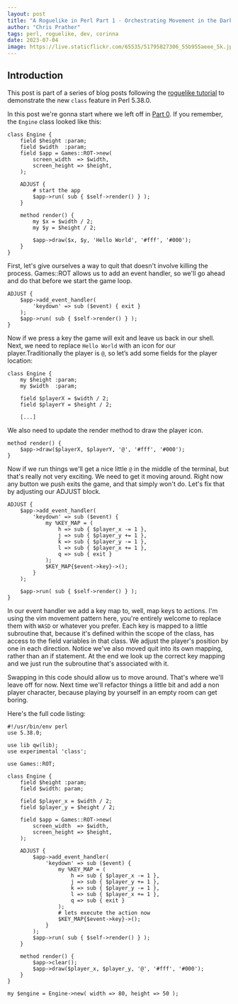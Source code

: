 ```yaml
---
layout: post
title: "A Roguelike in Perl Part 1 - Orchestrating Movement in the Dark"
author: "Chris Prather"
tags: perl, roguelike, dev, corinna
date: 2023-07-04
image: https://live.staticflickr.com/65535/51795827306_55b955aeee_5k.jpg
---
```


## Introduction

This post is part of a series of blog posts following the [roguelike tutorial](https://www.rogueliketutorials.com/)
to demonstrate the new `class` feature in Perl 5.38.0.

In this post we're gonna start where we left off in [Part 0](https://chris.prather.org/perl-roguelike-part-0.html). If you
remember, the `Engine` class looked like this:

```
class Engine {
	field $height :param;
	field $width  :param;
	field $app = Games::ROT->new(
    	screen_width  => $width,
    	screen_height => $height,
	);

	ADJUST {
    	# start the app
    	$app->run( sub { $self->render() } );
	}

	method render() {
    	my $x = $width / 2;
    	my $y = $height / 2;

    	$app->draw($x, $y, 'Hello World', '#fff', '#000');
	}
}

```

First, let's give ourselves a way to quit that doesn't involve killing the
process. Games::ROT allows us to add an event handler, so we'll go ahead and do
that before we start the game loop.

```
ADJUST {
	$app->add_event_handler(
    	'keydown' => sub ($event) { exit }
	);
	$app->run( sub { $self->render() } );
}

```

Now if we press a key the game will exit and leave us back in our shell. Next,
we need to replace `Hello World` with an icon for our player.Traditionally the
player is `@`, so let’s add some fields for the player location:

```
class Engine {
	my $height :param;
	my $width  :param;

	field $playerX = $width / 2;
	field $playerY = $height / 2;

	[...]
```

We also need to update the render method to draw the player icon.

```
method render() {
	$app->draw($playerX, $playerY, '@', '#fff', '#000');
}
```

Now if we run things we'll get a nice little `@` in the middle of the terminal,
but that's really not very exciting. We need to get it moving around. Right now
any button we push exits the game, and that simply won't do. Let's fix that by
adjusting our ADJUST block.

```
ADJUST {
	$app->add_event_handler(
    	'keydown' => sub ($event) {
        	my %KEY_MAP = (
            	h => sub { $player_x -= 1 },
            	j => sub { $player_y += 1 },
            	k => sub { $player_y -= 1 },
            	l => sub { $player_x += 1 },
            	q => sub { exit }
        	);
        	$KEY_MAP{$event->key}->();
    	}
	);

	$app->run( sub { $self->render() } );
}
```

In our event handler we add a key map to, well, map keys to actions. I'm using
the vim movement pattern here, you're entirely welcome to replace them with
`WASD` or whatever you prefer. Each key is mapped to a little subroutine that,
because it's defined within the scope of the class, has access to the field
variables in that class. We adjust the player's position by one in each
direction. Notice we've also moved quit into its own mapping, rather than an if
statement. At the end we look up the correct key mapping and we just run the
subroutine that's associated with it.

Swapping in this code should allow us to move around. That's where we'll leave
off for now. Next time we'll refactor things a little bit and add a non player
character, because playing by yourself in an empty room can get boring.

Here's the full code listing:

```
#!/usr/bin/env perl
use 5.38.0;

use lib qw(lib);
use experimental 'class';

use Games::ROT;

class Engine {
	field $height :param;
	field $width: param;

	field $player_x = $width / 2;
	field $player_y = $height / 2;

	field $app = Games::ROT->new(
    	screen_width  => $width,
    	screen_height => $height,
	);

	ADJUST {
    	$app->add_event_handler(
        	'keydown' => sub ($event) {
            	my %KEY_MAP = (
                	h => sub { $player_x -= 1 },
                	j => sub { $player_y += 1 },
                	k => sub { $player_y -= 1 },
                	l => sub { $player_x += 1 },
                	q => sub { exit }
            	);
            	# lets execute the action now
            	$KEY_MAP{$event->key}->();
        	}
    	);
    	$app->run( sub { $self->render() } );
	}

	method render() {
    	$app->clear();
    	$app->draw($player_x, $player_y, '@', '#fff', '#000');
	}
}

my $engine = Engine->new( width => 80, height => 50 );
```

